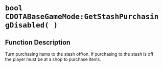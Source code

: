 # `bool CDOTABaseGameMode:GetStashPurchasingDisabled( )`
## Function Description
Turn purchasing items to the stash off/on. If purchasing to the stash is off the player must be at a shop to purchase items.
